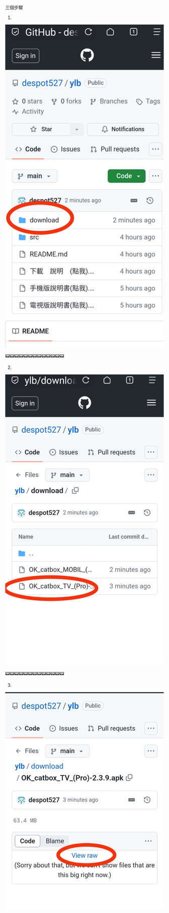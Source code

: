
三個步驟

1.
![image](https://raw.githubusercontent.com/despot527/ylb/main/src/DL1.jpg)

📟📟📟📟📟📟📟📟📟📟📟📟📟

2.
![image](https://raw.githubusercontent.com/despot527/ylb/main/src/DL2.jpg)

📟📟📟📟📟📟📟📟📟📟📟📟📟

3.
![image](https://raw.githubusercontent.com/despot527/ylb/main/src/DL3.jpg)
